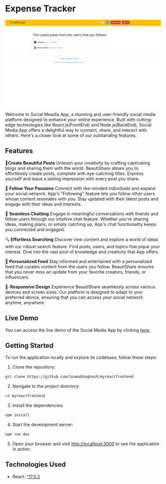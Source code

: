 # Expense Tracker

![Screenshot 2023-05-17 at 7 14 42 PM](./app.png)


Welcome to Social Meadia App, a stunning and user-friendly social media platform designed to enhance your online experience. Built with cutting-edge technologies like React.js(FrontEnd) and Node.js(BackEnd), Social Media App offers a delightful way to connect, share, and interact with others. Here's a closer look at some of our outstanding features:

## Features

📝**Create Beautiful Posts**
Unleash your creativity by crafting captivating blogs and sharing them with the world. BeautiShare allows you to effortlessly create posts, complete with eye-catching titles. Express yourself and leave a lasting impression with every post you share.

🌟 **Follow Your Passions**
Connect with like-minded individuals and expand your social network. App's "Following" feature lets you follow other users whose content resonates with you. Stay updated with their latest posts and engage with their ideas and interests.

💬 **Seamless Chatting**
Engage in meaningful conversations with friends and fellow users through our intuitive chat feature. Whether you're sharing ideas, making plans, or simply catching up, App's chat functionality keeps you connected and engaged.

🔍 **Effortless Searching**
Discover new content and explore a world of ideas with our robust search feature. Find posts, users, and topics that pique your interest. Dive into the vast pool of knowledge and creativity that App offers.

📰 **Personalized Feed**
Stay informed and entertained with a personalized feed that curates content from the users you follow. BeautiShare ensures that you never miss an update from your favorite creators, friends, or influencers.

📱-**Responsive Design**
Experience BeautiShare seamlessly across various devices and screen sizes. Our platform is designed to adapt to your preferred device, ensuring that you can access your social network anytime, anywhere.







## Live Demo

You can access the live demo of the Social Media App by clicking [here](https://maraobook-f5641.firebaseapp.com/).

## Getting Started

To run the application locally and explore its codebase, follow these steps:

1. Clone the repository:

```bash
git clone https://github.com/Soumabhaghosh/myreactfrontend
```

2. Navigate to the project directory:

```bash
cd myreactfrontend
```

3. Install the dependencies:

```bash
npm install
```

4. Start the development server:

```bash
npm run dev
```

5. Open your browser and visit [http://localhost:3000](http://localhost:3000) to see the application in action.

## Technologies Used

- React: [^17.0.2](https://reactjs.org/)

